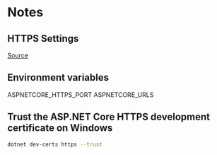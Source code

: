 ﻿# Notes

## HTTPS Settings
[Source](https://docs.microsoft.com/en-us/aspnet/core/security/enforcing-ssl?view=aspnetcore-5.0&tabs=visual-studio)


## Environment variables
ASPNETCORE_HTTPS_PORT
ASPNETCORE_URLS

## Trust the ASP.NET Core HTTPS development certificate on Windows
```bash
dotnet dev-certs https --trust
```


